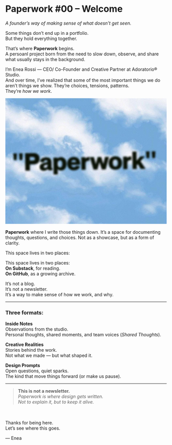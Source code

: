 # Paperwork #00 – Welcome
*A founder’s way of making sense of what doesn’t get seen.*

Some things don’t end up in a portfolio.  
But they hold everything together.

That’s where **Paperwork** begins.  
A persoanl project born from the need to slow down, observe, and share what usually stays in the background.

I’m Enea Rossi — CEO/ Co-Founder and Creative Partner at Adoratorio® Studio.  
And over time, I’ve realized that some of the most important things we do  
aren’t things we show. They’re choices, tensions, patterns.  
They’re *how we work*.

![Paperwork #0 - Welcome ](https://raw.githubusercontent.com/iamenearossi/paperwork/refs/heads/main/start-here/assets/img/paperwotk_00.jpg)

**Paperwork** where I write those things down.
It’s a space for documenting thoughts, questions, and choices. Not as a showcase, but as a form of clarity.

This space lives in two places:

This space lives in two places:  
**On Substack**, for reading.  
**On GitHub**, as a growing archive.

It’s not a blog.  
It’s not a newsletter.  
It’s a way to make sense of how we work, and why.

---

### Three formats:

**Inside Notes**  
Observations from the studio.  
Personal thoughts, shared moments, and team voices (*Shared Thoughts*).

**Creative Realities**  
Stories behind the work.  
Not what we made — but what shaped it.

**Design Prompts**  
Open questions, quiet sparks.  
The kind that move things forward (or make us pause).

---

> <b>This is not a newsletter.</b> </br>
> <i>Paperwork is where design gets written.</i> </br>
> <i>Not to explain it, but to keep it alive.</i>

</br></br>
Thanks for being here.</br>
Let’s see where this goes.


— Enea

